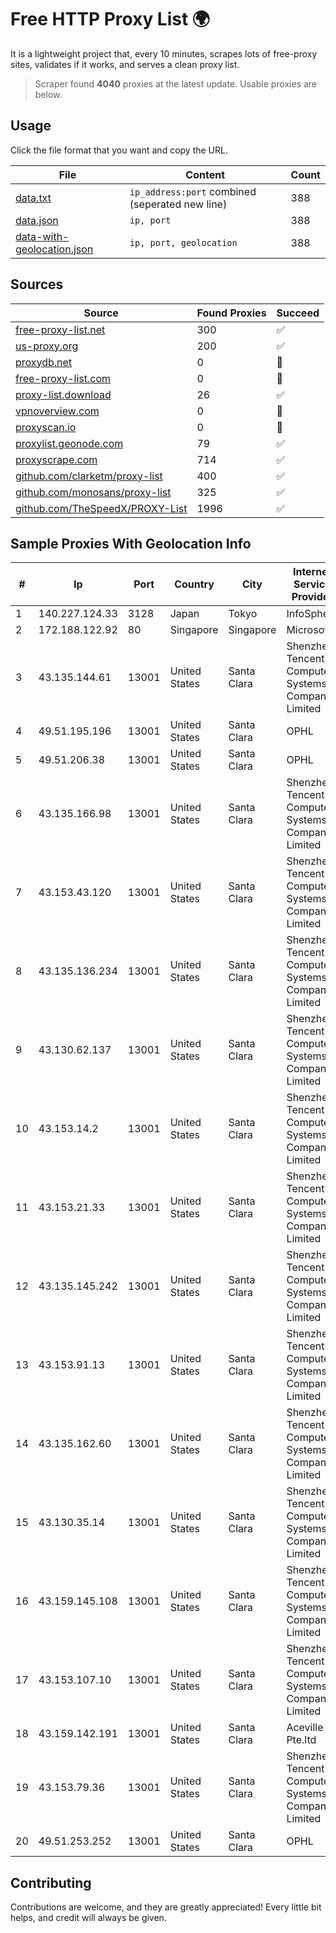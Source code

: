 
# Free HTTP Proxy List 🌍

It is a lightweight project that, every 10 minutes, scrapes lots of free-proxy sites, validates if it works, and serves a clean proxy list.


> Scraper found **4040** proxies at the latest update. Usable proxies are below.

## Usage

Click the file format that you want and copy the URL.


|File|Content|Count|
|----|-------|-----|
|[data.txt](https://raw.githubusercontent.com/themiralay/Proxy-List-World/master/data.txt)|`ip_address:port` combined (seperated new line)|388|
|[data.json](https://raw.githubusercontent.com/themiralay/Proxy-List-World/master/data.json)|`ip, port`|388|
|[data-with-geolocation.json](https://raw.githubusercontent.com/themiralay/Proxy-List-World/master/data-with-geolocation.json)|`ip, port, geolocation`|388|

## Sources

|Source|Found Proxies|Succeed|
|------|-------------|-------|
|[free-proxy-list.net](https://free-proxy-list.net)|300|✅|
|[us-proxy.org](https://www.us-proxy.org)|200|✅|
|[proxydb.net](http://proxydb.net)|0|🚫|
|[free-proxy-list.com](https://free-proxy-list.com/?page=&port=&type%5B%5D=http&type%5B%5D=https&up_time=0&search=Search)|0|🚫|
|[proxy-list.download](https://www.proxy-list.download/HTTP)|26|✅|
|[vpnoverview.com](https://vpnoverview.com/privacy/anonymous-browsing/free-proxy-servers)|0|🚫|
|[proxyscan.io](https://www.proxyscan.io)|0|🚫|
|[proxylist.geonode.com](https://proxylist.geonode.com/api/proxy-list?limit=300&page=1&sort_by=lastChecked&sort_type=desc&protocols=http,https)|79|✅|
|[proxyscrape.com](https://api.proxyscrape.com/v2/?request=displayproxies&protocol=http&timeout=10000&country=all&ssl=all&anonymity=all)|714|✅|
|[github.com/clarketm/proxy-list](https://raw.githubusercontent.com/clarketm/proxy-list/master/proxy-list-raw.txt)|400|✅|
|[github.com/monosans/proxy-list](https://raw.githubusercontent.com/monosans/proxy-list/main/proxies/http.txt)|325|✅|
|[github.com/TheSpeedX/PROXY-List](https://raw.githubusercontent.com/TheSpeedX/PROXY-List/master/http.txt)|1996|✅|


## Sample Proxies With Geolocation Info

|#|Ip|Port|Country|City|Internet Service Provider|
|-|--|----|-------|----|-------------------------|
|1|140.227.124.33|3128|Japan|Tokyo|InfoSphere|
|2|172.188.122.92|80|Singapore|Singapore|Microsoft|
|3|43.135.144.61|13001|United States|Santa Clara|Shenzhen Tencent Computer Systems Company Limited|
|4|49.51.195.196|13001|United States|Santa Clara|OPHL|
|5|49.51.206.38|13001|United States|Santa Clara|OPHL|
|6|43.135.166.98|13001|United States|Santa Clara|Shenzhen Tencent Computer Systems Company Limited|
|7|43.153.43.120|13001|United States|Santa Clara|Shenzhen Tencent Computer Systems Company Limited|
|8|43.135.136.234|13001|United States|Santa Clara|Shenzhen Tencent Computer Systems Company Limited|
|9|43.130.62.137|13001|United States|Santa Clara|Shenzhen Tencent Computer Systems Company Limited|
|10|43.153.14.2|13001|United States|Santa Clara|Shenzhen Tencent Computer Systems Company Limited|
|11|43.153.21.33|13001|United States|Santa Clara|Shenzhen Tencent Computer Systems Company Limited|
|12|43.135.145.242|13001|United States|Santa Clara|Shenzhen Tencent Computer Systems Company Limited|
|13|43.153.91.13|13001|United States|Santa Clara|Shenzhen Tencent Computer Systems Company Limited|
|14|43.135.162.60|13001|United States|Santa Clara|Shenzhen Tencent Computer Systems Company Limited|
|15|43.130.35.14|13001|United States|Santa Clara|Shenzhen Tencent Computer Systems Company Limited|
|16|43.159.145.108|13001|United States|Santa Clara|Shenzhen Tencent Computer Systems Company Limited|
|17|43.153.107.10|13001|United States|Santa Clara|Shenzhen Tencent Computer Systems Company Limited|
|18|43.159.142.191|13001|United States|Santa Clara|Aceville Pte.ltd|
|19|43.153.79.36|13001|United States|Santa Clara|Shenzhen Tencent Computer Systems Company Limited|
|20|49.51.253.252|13001|United States|Santa Clara|OPHL|



## Contributing

Contributions are welcome, and they are greatly appreciated! Every
little bit helps, and credit will always be given.

